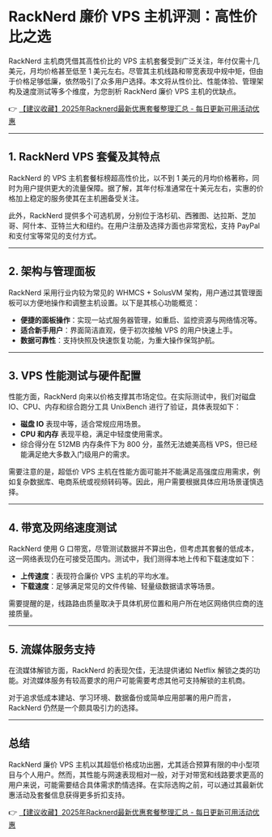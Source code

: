 # RackNerd 廉价 VPS 主机评测：高性价比之选

RackNerd 主机商凭借其高性价比的 VPS 主机套餐受到广泛关注，年付仅需十几美元，月均价格甚至低至 1 美元左右。尽管其主机线路和带宽表现中规中矩，但由于价格足够低廉，依然吸引了众多用户选择。本文将从性价比、性能体验、管理架构及速度测试等多个维度，为您剖析 RackNerd 廉价 VPS 主机的优缺点。

👉 [【建议收藏】2025年Racknerd最新优惠套餐整理汇总 - 每日更新可用活动优惠](https://bit.ly/Rack_Nerd)

---

## 1. RackNerd VPS 套餐及其特点

RackNerd 的 VPS 主机套餐标榜超高性价比，以不到 1 美元的月均价格著称，同时为用户提供更大的流量保障。据了解，其年付标准通常在十美元左右，实惠的价格加上稳定的服务使其在主机圈备受关注。

此外，RackNerd 提供多个可选机房，分别位于洛杉矶、西雅图、达拉斯、芝加哥、阿什本、亚特兰大和纽约。在用户注册及选择方面也非常宽松，支持 PayPal 和支付宝等常见的支付方式。

---

## 2. 架构与管理面板

RackNerd 采用行业内较为常见的 WHMCS + SolusVM 架构，用户通过其管理面板可以方便地操作和调整主机设置。以下是其核心功能概览：
- **便捷的面板操作**：实现一站式服务器管理，如重启、监控资源与网络情况等。
- **适合新手用户**：界面简洁直观，便于初次接触 VPS 的用户快速上手。
- **数据可靠性**：支持快照及快速恢复功能，为重大操作保驾护航。

---

## 3. VPS 性能测试与硬件配置

性能方面，RackNerd 向来以价格支撑其市场定位。在实际测试中，我们对磁盘 IO、CPU、内存和综合跑分工具 UnixBench 进行了验证，具体表现如下：
- **磁盘 IO** 表现中等，适合常规应用场景。
- **CPU 和内存** 表现平稳，满足中轻度使用需求。
- 综合得分在 512MB 内存条件下为 800 分，虽然无法媲美高档 VPS，但已经能满足绝大多数入门级用户的需求。

需要注意的是，超低价 VPS 主机在性能方面可能并不能满足高强度应用需求，例如复杂数据库、电商系统或视频转码等。因此，用户需要根据具体应用场景谨慎选择。

---

## 4. 带宽及网络速度测试

RackNerd 使用 G 口带宽，尽管测试数据并不算出色，但考虑其套餐的低成本，这一网络表现仍在可接受范围内。测试中，我们测得本地上传和下载速度如下：
- **上传速度**：表现符合廉价 VPS 主机的平均水准。
- **下载速度**：足够满足常见的文件传输、轻量级数据请求等场景。

需要提醒的是，线路路由质量取决于具体机房位置和用户所在地区网络供应商的连接质量。

---

## 5. 流媒体服务支持

在流媒体解锁方面，RackNerd 的表现欠佳，无法提供诸如 Netflix 解锁之类的功能。对流媒体服务有较高要求的用户可能需要考虑其他可支持解锁的主机商。

对于追求低成本建站、学习环境、数据备份或简单应用部署的用户而言，RackNerd 仍然是一个颇具吸引力的选择。

---

## 总结

RackNerd 廉价 VPS 主机以其超低价格成功出圈，尤其适合预算有限的中小型项目与个人用户。然而，其性能与网速表现相对一般，对于对带宽和线路要求更高的用户来说，可能需要结合具体需求酌情选择。在实际选购之前，可以通过其最新优惠活动及套餐信息获得更多折扣支持。

👉 [【建议收藏】2025年Racknerd最新优惠套餐整理汇总 - 每日更新可用活动优惠](https://bit.ly/Rack_Nerd)